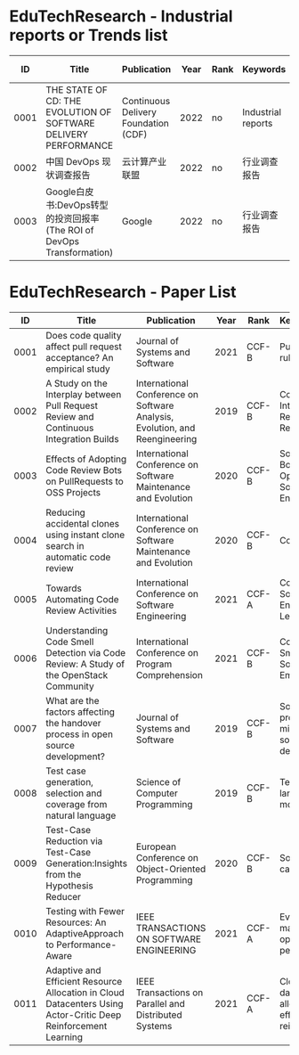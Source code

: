 # EduTechResearch - Industrial reports or Trends list
| ID   | Title                                                        | Publication                                                  | Year | Rank  | Keywords | Sharing schedule| Video/paper link                                                    |
| ---- | ------------------------------------------------------------ | ------------------------------------------------------------ | ---- | ----- | :----------------------------------------------------------- |---------------------------|----------------------------|
| 0001 | THE STATE OF CD: THE EVOLUTION OF SOFTWARE DELIVERY PERFORMANCE | Continuous Delivery Foundation (CDF)    | 2022 | no| Industrial reports                  | 2022-9-13 | |
| 0002 | 中国 DevOps 现状调查报告 | 云计算产业联盟                              | 2022 | no | 行业调查报告                  | 2022-9-13| |
| 0003 | Google白皮书:DevOps转型的投资回报率(The ROI of DevOps Transformation) | Google                             | 2022 | no | 行业调查报告                  | | |

# EduTechResearch - Paper List

| ID   | Title                                                        | Publication                                                  | Year | Rank  | Keywords                                                     |
| ---- | ------------------------------------------------------------ | ------------------------------------------------------------ | ---- | ----- | :----------------------------------------------------------- |
| 0001 | Does code quality affect pull request acceptance? An empirical study | Journal of Systems and Software                              | 2021 | CCF-B | Pull requests; PMD rules; Machine learning                   |
| 0002 | A Study on the Interplay between Pull Request Review and Continuous Integration Builds | International Conference on Software Analysis, Evolution, and Reengineering | 2019 | CCF-B | Continuous Integration;Pull Requests;Modern;Code Reviews     |
| 0003 | Effects of Adopting Code Review Bots on PullRequests to OSS Projects | International Conference on Software Maintenance and Evolution | 2020 | CCF-B | Software Bots, GitHub Bots, Code Review, Open Source Software,Software Engineering |
| 0004 | Reducing accidental clones using instant clone search in automatic code review | International Conference on Software Maintenance and Evolution | 2020 | CCF-B | Code review                                                  |
| 0005 | Towards Automating Code Review Activities                    | International Conference on Software Engineering             | 2021 | CCF-A | Code Review, Empirical Software Engineering,Deep Learning    |
| 0006 | Understanding Code Smell Detection via Code Review: A Study of the OpenStack Community | International Conference on Program Comprehension            | 2021 | CCF-B | Code Review, Code Smell, Mining Software,Repositories, Empirical Study |
| 0007 | What are the factors affecting the handover process in open source development? | Journal of Systems and Software                              | 2019 | CCF-B | Software process,Repository mining,Handover,Open source software development |
| 0008 | Test case generation, selection and coverage from natural language | Science of Computer Programming                              | 2019 | CCF-B | Test generation,Natural language,Use case models             |
| 0009 | Test-Case Reduction via Test-Case Generation:Insights from the Hypothesis Reducer | European Conference on Object-Oriented Programming           | 2020 | CCF-B | Software testing, test-case reduction                        |
| 0010 | Testing with Fewer Resources: An AdaptiveApproach to Performance-Aware | IEEE TRANSACTIONS ON SOFTWARE ENGINEERING                    | 2021 | CCF-A | Evolutionary testing, many-objective optimization, performance |
| 0011 | Adaptive and Efficient Resource Allocation in Cloud Datacenters Using Actor-Critic Deep Reinforcement Learning | IEEE Transactions on Parallel and Distributed Systems        | 2021 | CCF-A | Cloud computing, datacenters, resource allocation, energy-effificiency, deep reinforcement learning |
